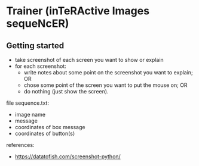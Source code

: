 # Trainer (inTeRActive Images sequeNcER)

## Getting started

* take screenshot of each screen you want to show or explain
* for each screenshot:
    * write notes about some point on the screenshot you want to explain; OR
    * chose some point of the screen you want to put the mouse on; OR
    * do nothing (just show the screen).

file sequence.txt:
* image name
* message
* coordinates of box message
* coordinates of button(s)

references:
  * https://datatofish.com/screenshot-python/